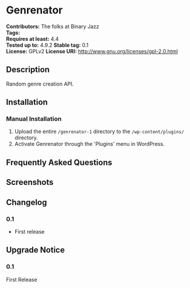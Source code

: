 # Genrenator #
**Contributors:**      The folks at Binary Jazz  
**Tags:**  
**Requires at least:** 4.4  
**Tested up to:**      4.9.2 
**Stable tag:**        0.1  
**License:**           GPLv2
**License URI:**       http://www.gnu.org/licenses/gpl-2.0.html  

## Description ##

Random genre creation API.

## Installation ##

### Manual Installation ###

1. Upload the entire `/genrenator-1` directory to the `/wp-content/plugins/` directory.
2. Activate Genrenator through the 'Plugins' menu in WordPress.

## Frequently Asked Questions ##


## Screenshots ##


## Changelog ##

### 0.1 ###
* First release

## Upgrade Notice ##

### 0.1 ###
First Release
